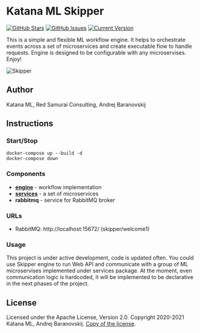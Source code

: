 # Katana ML Skipper
[![GitHub Stars](https://img.shields.io/github/stars/katanaml/katana-skipper.svg)](https://github.com/katanaml/katana-skipper/stargazers) [![GitHub Issues](https://img.shields.io/github/issues/katanaml/katana-skipper.svg)](https://github.com/katanaml/katana-skipper/issues) [![Current Version](https://img.shields.io/badge/version-21.1-green.svg)](https://github.com/katanaml/katana-skipper)

This is a simple and flexible ML workflow engine. It helps to orchestrate events across a set of microservices and create executable flow to handle requests. Engine is designed to be configurable with any microservises. Enjoy!

![Skipper](https://github.com/katanaml/katana-skipper/blob/master/skipper.png)

## Author

Katana ML, Red Samurai Consulting, Andrej Baranovskij

## Instructions

### Start/Stop

```
docker-compose up --build -d
docker-compose down
```

### Components

* **[engine](https://github.com/katanaml/katana-skipper/tree/master/engine)** - workflow implementation
* **[services](https://github.com/katanaml/katana-skipper/tree/master/services)** - a set of microservices
* **rabbitmq** - service for RabbitMQ broker

### URLs

* RabbitMQ: http://localhost:15672/ (skipper/welcome1)

### Usage

This project is under active development, code is updated often. You could use Skipper engine to run Web API and communicate with a group of ML microservises implemented under services package. At the moment, even communication logic is hardcoded, it will be implemented to be declarative in the next phases of the project.

## License

Licensed under the Apache License, Version 2.0. Copyright 2020-2021 Katana ML, Andrej Baranovskij. [Copy of the license](https://github.com/katanaml/katana-pipeline/blob/master/LICENSE).
